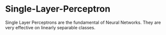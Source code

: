 # Single-Layer-Perceptron
Single Layer Perceptrons are the fundamental of Neural Networks. They are very effective on linearly separable classes.
